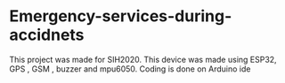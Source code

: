# Emergency-services-during-accidnets
This project was made for SIH2020. This device was made using ESP32, GPS , GSM , buzzer and mpu6050. Coding is done on Arduino ide
